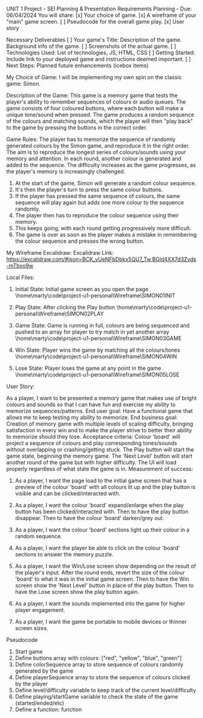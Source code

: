 UNIT 1 Project - SEI
Planning & Presentation Requirements
Planning - Due: 06/04/2024
You will share:
[x] Your choice of game.
[x] A wireframe of your "main" game screen.
[ ] Pseudocode for the overall game play.
[x] User story

Necessary Deliverables
[ ] Your game's Title: Description of the game. Background info of the game.
[ ] Screenshots of the actual game.
[ ] Technologies Used: List of technologies, JS, HTML, CSS
[ ] Getting Started: Include link to your deployed game and instructions deemed important.
[ ] Next Steps: Planned future enhancements (icebox items)

My Choice of Game:
I will be implementing my own spin on the classic game: Simon. 

Description of the Game:
This game is a memory game that tests the player's ability to remember sequences of colours or audio queues. The game consists of four coloured buttons, where each button will make a unique tone/sound when pressed. The game produces a random sequence of the colours and matching sounds, which the player will then "play back" to the game by pressing the buttons in the correct order.

Game Rules:
The player has to memorize the sequence of randomly generated colours by the Simon game, and reproduce it in the right order. The aim is to reproduce the longest series of colours/sounds using your memory and attention. In each round, another colour is generated and added to the sequence. The difficulty increases as the game progresses, as the player's memory is increasingly challenged.
1. At the start of the game, Simon will generate a random colour sequence.
2. It's then the player's turn to press the same colour buttons.
3. If the player has pressed the same sequence of colours, the same sequence will play again but adds one more colour to the sequence randomly.
4. The player then has to reproduce the colour sequence using their memory.
5. This keeps going, with each round getting progressively more difficult.
6. The game is over as soon as the player makes a mistake in remembering the colour sequence and presses the wrong button.



My Wireframe Excalidraw:
Excalidraw Link:
https://excalidraw.com/#json=BCK_yUeNFbDbkx5QU7_Tw,BGld4XX7d3Zvds-mTbvo9w

Local Files:
1. Initial State: Initial game screen as you open the page
\home\marty\code\project-u1-personal\Wireframe\SIMON01INIT

2. Play State: After clicking the Play button
\home\marty\code\project-u1-personal\Wireframe\SIMON02PLAY

3. Game State: Game is running in full, colours are being sequenced and pushed to an array for player to try match in yet another array
\home\marty\code\project-u1-personal\Wireframe\SIMON03GAME

4. Win State: Player wins the game by matching all the colours/tones
\home\marty\code\project-u1-personal\Wireframe\SIMON04WIN

5. Lose State: Player loses the game at any point in the game
\home\marty\code\project-u1-personal\Wireframe\SIMON05LOSE



User Story:

As a player, I want to be presented a memory game that makes use of bright colours and sounds so that I can have fun and exercise my ability to memorize sequences/patterns. 
End user goal: Have a functional game that allows me to keep testing my ability to memorize. 
End business goal: Creation of memory game with multiple levels of scaling difficulty, bringing satisfaction in every win and to make the player strive to better their ability to memorize should they lose. 
Acceptance criteria: Colour 'board' will project a sequence of colours and play corresponding tones/sounds without overlapping or crashing/getting stuck. The Play button will start the game state, beginning the memory game. The 'Next Level' button will start another round of the game but with higher difficulty. The UI will load properly regardless of what state the game is in.
Measurement of success: 

1. As a player, I want the page load to the initial game screen that has a preview of the colour 'board' with all colours lit up and the play button is visible and can be clicked/interacted with.

2. As a player, I want the colour 'board' expand/enlarge when the play button has been clicked/interacted with. Then to have the play button disappear. Then to have the colour 'board' darken/grey out.

3. As a player, I want the colour 'board' sections light up their colour in a random sequence.

4. As a player, I want the player be able to click on the colour 'board' sections to answer the memory puzzle.

5. As a player, I want the Win/Lose screen show depending on the result of the player's input. After the round ends, revert the size of the colour 'board' to what it was in the initial game screen. Then to have the Win screen show the 'Next Level' button in place of the play button. Then to have the Lose screen show the play button again.

6. As a player, I want the sounds implemented into the game for higher player engagement.

7. As a player, I want the game be portable to mobile devices or thinner screen sizes.



Pseudocode
1. Start game
2. Define buttons array with colours: ["red", "yellow", "blue", "green"]
3. Define colorSequence array to store sequence of colours randomly generated by the game
4. Define playerSequence array to store the sequence of colours clicked by the player
5. Define level/difficulty variable to keep track of the current level/difficulty
6. Define playing/startGame variable to check the state of the game (started/ended/etc)
7. Define a function: function 
